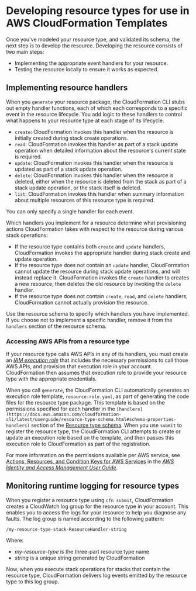 # Developing resource types for use in AWS CloudFormation Templates<a name="resource-type-develop"></a>

Once you've modeled your resource type, and validated its schema, the next step is to develop the resource\. Developing the resource consists of two main steps:
+ Implementing the appropriate event handlers for your resource\.
+ Testing the resource locally to ensure it works as expected\.

## Implementing resource handlers<a name="resource-type-develop-implement-handlers"></a>

When you `generate` your resource package, the CloudFormation CLI stubs out empty handler functions, each of which each corresponds to a specific event in the resource lifecycle\. You add logic to these handlers to control what happens to your resource type at each stage of its lifecycle\.
+ `create`: CloudFormation invokes this handler when the resource is initially created during stack create operations\.
+ `read`: CloudFormation invokes this handler as part of a stack update operation when detailed information about the resource's current state is required\.
+ `update`: CloudFormation invokes this handler when the resource is updated as part of a stack update operation\.
+ `delete`: CloudFormation invokes this handler when the resource is deleted, either when the resource is deleted from the stack as part of a stack update operation, or the stack itself is deleted\.
+ `list`: CloudFormation invokes this handler when summary information about multiple resources of this resource type is required\.

You can only specify a single handler for each event\.

Which handlers you implement for a resource determine what provisioning actions CloudFormation takes with respect to the resource during various stack operations:
+ If the resource type contains both `create` and `update` handlers, CloudFormation invokes the appropriate handler during stack create and update operation\.
+ If the resource type does not contain an `update` handler, CloudFormation cannot update the resource during stack update operations, and will instead replace it\. CloudFormation invokes the `create` handler to creates a new resource, then deletes the old resource by invoking the `delete` handler\.
+ If the resource type does not contain `create`, `read`, and `delete` handlers, CloudFormation cannot actually provision the resource\.

Use the resource schema to specify which handlers you have implemented\. If you choose not to implement a specific handler, remove it from the `handlers` section of the resource schema\.

### Accessing AWS APIs from a resource type<a name="resource-type-develop-executionrole"></a>

If your resource type calls AWS APIs in any of its handlers, you must create an *[IAM execution role](https://docs.aws.amazon.com/IAM/latest/UserGuide/id_roles.html)* that includes the necessary permissions to call those AWS APIs, and provision that execution role in your account\. CloudFormation then assumes that execution role to provide your resource type with the appropriate credentials\.

When you call `generate`, the CloudFormation CLI automatically generates an execution role template, `resource-role.yaml`, as part of generating the code files for the resource type package\. This template is based on the permissions specified for each handler in the `[handlers](https://docs.aws.amazon.com/cloudformation-cli/latest/userguide/resource-type-schema.html#schema-properties-handlers)` section of the [Resource type schema](https://docs.aws.amazon.com/cloudformation-cli/latest/userguide/resource-type-schema.html)\. When you use `submit` to register the resource type, the CloudFormation CLI attempts to create or update an execution role based on the template, and then passes this execution role to CloudFormation as part of the registration\.

For more information on the permissions available per AWS service, see [Actions, Resources, and Condition Keys for AWS Services](https://docs.aws.amazon.com/IAM/latest/UserGuide/reference_policies_actions-resources-contextkeys.html) in the *[AWS Identity and Access Management User Guide](https://docs.aws.amazon.com/IAM/latest/UserGuide/introduction.html)*\.

## Monitoring runtime logging for resource types<a name="resource-type-develop-log"></a>

When you register a resource type using `cfn submit`, CloudFormation creates a CloudWatch log group for the resource type in your account\. This enables you to access the logs for your resource to help you diagnose any faults\. The log group is named according to the following pattern:

`/my-resource-type-stack-ResourceHandler-string`

Where:
+ *my\-resource\-type* is the three\-part resource type name
+ *string* is a unique string generated by CloudFormation

Now, when you execute stack operations for stacks that contain the resource type, CloudFormation delivers log events emitted by the resource type to this log group\.